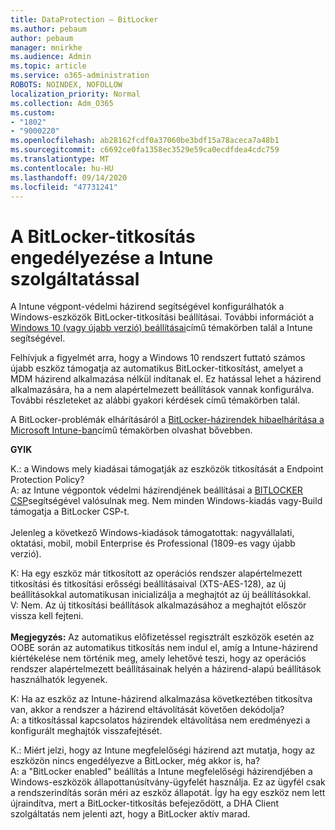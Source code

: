 ```yaml
---
title: DataProtection – BitLocker
ms.author: pebaum
author: pebaum
manager: mnirkhe
ms.audience: Admin
ms.topic: article
ms.service: o365-administration
ROBOTS: NOINDEX, NOFOLLOW
localization_priority: Normal
ms.collection: Adm_O365
ms.custom:
- "1802"
- "9000220"
ms.openlocfilehash: ab28162fcdf0a37060be3bdf15a78aceca7a48b1
ms.sourcegitcommit: c6692ce0fa1358ec3529e59ca0ecdfdea4cdc759
ms.translationtype: MT
ms.contentlocale: hu-HU
ms.lasthandoff: 09/14/2020
ms.locfileid: "47731241"
---
```

# <a name="enabling-bitlocker-encryption-with-intune"></a>A BitLocker-titkosítás engedélyezése a Intune szolgáltatással

 A Intune végpont-védelmi házirend segítségével konfigurálhatók a Windows-eszközök BitLocker-titkosítási beállításai. További információt a [Windows 10 (vagy újabb verzió) beállításai](https://docs.microsoft.com/intune/endpoint-protection-windows-10#windows-encryption)című témakörben talál a Intune segítségével.
 
Felhívjuk a figyelmét arra, hogy a Windows 10 rendszert futtató számos újabb eszköz támogatja az automatikus BitLocker-titkosítást, amelyet a MDM házirend alkalmazása nélkül indítanak el. Ez hatással lehet a házirend alkalmazására, ha a nem alapértelmezett beállítások vannak konfigurálva. További részleteket az alábbi gyakori kérdések című témakörben talál.
 
A BitLocker-problémák elhárításáról a [BitLocker-házirendek hibaelhárítása a Microsoft Intune-ban](https://docs.microsoft.com/intune/protect/troubleshoot-bitlocker-policies)című témakörben olvashat bővebben.
 
 
**GYIK**

 K.: a Windows mely kiadásai támogatják az eszközök titkosítását a Endpoint Protection Policy?<br>
 A: az Intune végpontok védelmi házirendjének beállításai a [BITLOCKER CSP](https://docs.microsoft.com/windows/client-management/mdm/bitlocker-csp)segítségével valósulnak meg. Nem minden Windows-kiadás vagy-Build támogatja a BitLocker CSP-t. <br><br>
      Jelenleg a következő Windows-kiadások támogatottak: nagyvállalati, oktatási, mobil, mobil Enterprise és Professional (1809-es vagy újabb verzió).
 
K: Ha egy eszköz már titkosított az operációs rendszer alapértelmezett titkosítási és titkosítási erősségi beállításaival (XTS-AES-128), az új beállításokkal automatikusan inicializálja a meghajtót az új beállításokkal.<br>
V: Nem. Az új titkosítási beállítások alkalmazásához a meghajtót először vissza kell fejteni.<br><br>
**Megjegyzés:** Az automatikus előfizetéssel regisztrált eszközök esetén az OOBE során az automatikus titkosítás nem indul el, amíg a Intune-házirend kiértékelése nem történik meg, amely lehetővé teszi, hogy az operációs rendszer alapértelmezett beállításainak helyén a házirend-alapú beállítások használhatók legyenek.
 
K: Ha az eszköz az Intune-házirend alkalmazása következtében titkosítva van, akkor a rendszer a házirend eltávolítását követően dekódolja?<br>
A: a titkosítással kapcsolatos házirendek eltávolítása nem eredményezi a konfigurált meghajtók visszafejtését.
 
K.: Miért jelzi, hogy az Intune megfelelőségi házirend azt mutatja, hogy az eszközön nincs engedélyezve a BitLocker, még akkor is, ha?<br>
A: a "BitLocker enabled" beállítás a Intune megfelelőségi házirendjében a Windows-eszközök állapottanúsítvány-ügyfelét használja. Ez az ügyfél csak a rendszerindítás során méri az eszköz állapotát. Így ha egy eszköz nem lett újraindítva, mert a BitLocker-titkosítás befejeződött, a DHA Client szolgáltatás nem jelenti azt, hogy a BitLocker aktív marad.
 
 